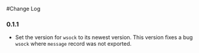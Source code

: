 #Change Log

### 0.1.1
* Set the version for ```wsock``` to its newest version. This version fixes a bug  ```wsock``` where ```message``` record was not exported.

